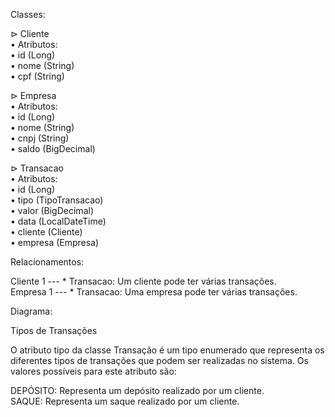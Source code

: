 Classes:

⊳ Cliente</br>
  • Atributos:</br>
     • id (Long)</br>
     • nome (String)</br>
     • cpf (String)</br>
     
⊳ Empresa</br>
  • Atributos:</br>
     • id (Long)</br>
     • nome (String)</br>
     • cnpj (String)</br>
     • saldo (BigDecimal)</br>
     
⊳ Transacao</br>
  • Atributos:</br>
     • id (Long)</br>
     • tipo (TipoTransacao)</br>
     • valor (BigDecimal)</br>
     • data (LocalDateTime)</br>
     • cliente (Cliente)</br>
     • empresa (Empresa)</br>

Relacionamentos:</br>

Cliente 1 --- * Transacao: Um cliente pode ter várias transações.
</br>
Empresa 1 --- * Transacao: Uma empresa pode ter várias transações.


Diagrama:</br>



Tipos de Transações</br>

O atributo tipo da classe Transação é um tipo enumerado que representa os diferentes tipos de transações que podem ser realizadas no sistema. Os valores possíveis para este atributo são:</br>

DEPÓSITO: Representa um depósito realizado por um cliente.</br>
SAQUE: Representa um saque realizado por um cliente.</br>
